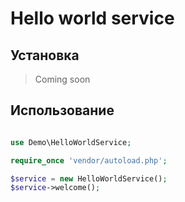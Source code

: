 # Hello world service

## Установка

> Coming soon

## Использование

```php

use Demo\HelloWorldService;

require_once 'vendor/autoload.php';

$service = new HelloWorldService();
$service->welcome();

```